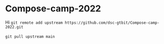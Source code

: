 # Compose-camp-2022
Hi
```git remote add upstream https://github.com/dsc-gtbit/Compose-camp-2022.git``` <br><br>
```git pull upstream main```

